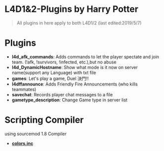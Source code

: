 # L4D1&2-Plugins  by Harry Potter
>All plugins in here apply to both L4D1/2 (last edited:2019/5/7)
# Plugins
* <b>l4d_afk_commands</b>: Adds commands to let the player spectate and join team. (!afk, !survivors, !infected, etc.),but no abuse
* <b>l4d_DynamicHostname</b>: Show what mode is it now on server name(support any Language) with txt file
* <b>games</b>: Let's play a game, Duel 決鬥!!
* <b>l4dffannounce</b>: Adds Friendly Fire Announcements (who kills teammates)
* <b>savechat</b>: Records player chat messages to a file
* <b>gametype_description</b>: Change Game type in server list
# Scripting Compiler
using sourcemod 1.8 Compiler
* <b>[colors.inc](https://forums.alliedmods.net/showthread.php?t=96831)</b>
